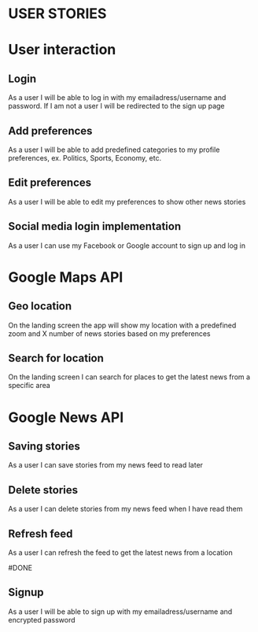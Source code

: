 # USER STORIES

# User interaction


## Login
As a user I will be able to log in with my emailadress/username and password. If I am not a user I will be redirected to the sign up page

## Add preferences
As a user I will be able to add predefined categories to my profile preferences, ex. Politics, Sports, Economy, etc.

## Edit preferences
As a user I will be able to edit my preferences to show other news stories

## Social media login implementation
As a user I can use my Facebook or Google account to sign up and log in

# Google Maps API
## Geo location
On the landing screen the app will show my location with a predefined zoom and X number of news stories based on my preferences

## Search for location
On the landing screen I can search for places to get the latest news from a specific area

# Google News API

## Saving stories
As a user I can save stories from my news feed to read later

## Delete stories
As a user I can delete stories from my news feed when I have read them

## Refresh feed
As a user I can refresh the feed to get the latest news from a location

#DONE
## Signup
As a user I will be able to sign up with my emailadress/username and encrypted password 




